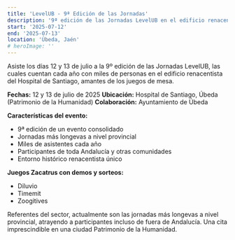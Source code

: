 ```yaml
---
title: 'LevelUB - 9ª Edición de las Jornadas'
description: '9ª edición de las Jornadas LevelUB en el edificio renacentista del Hospital de Santiago en Úbeda.'
start: '2025-07-12'
end: '2025-07-13'
location: 'Úbeda, Jaén'
# heroImage: ''
---
```


Asiste los días 12 y 13 de julio a la 9º edición de las Jornadas LevelUB, las cuales cuentan cada año con miles de personas en el edificio renacentista del Hospital de Santiago, amantes de los juegos de mesa.

**Fechas:** 12 y 13 de julio de 2025
**Ubicación:** Hospital de Santiago, Úbeda (Patrimonio de la Humanidad)
**Colaboración:** Ayuntamiento de Úbeda

**Características del evento:**
- 9ª edición de un evento consolidado
- Jornadas más longevas a nivel provincial
- Miles de asistentes cada año
- Participantes de toda Andalucía y otras comunidades
- Entorno histórico renacentista único

**Juegos Zacatrus con demos y sorteos:**
- Diluvio
- Timemit
- Zoogitives

Referentes del sector, actualmente son las jornadas más longevas a nivel provincial, atrayendo a participantes incluso de fuera de Andalucía. Una cita imprescindible en una ciudad Patrimonio de la Humanidad.
